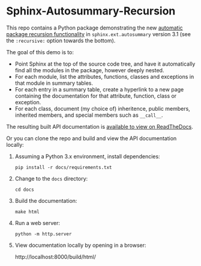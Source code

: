 # Sphinx-Autosummary-Recursion

This repo contains a Python package demonstrating the new
[automatic package recursion functionality](https://www.sphinx-doc.org/en/master/usage/extensions/autosummary.html?highlight=%3Arecursive%3A#directive-autosummary) 
in `sphinx.ext.autosummary` version 3.1 (see the `:recursive:` option towards the bottom).

The goal of this demo is to:

* Point Sphinx at the top of the source code tree, and have it automatically find all the modules in the package, however deeply nested.
* For each module, list the attributes, functions, classes and exceptions in that module in summary tables.
* For each entry in a summary table, create a hyperlink to a new page containing the documentation for that attribute, function, class or exception.
* For each class, document (my choice of) inheritence, public members, inherited members, and special members such as `__call__`.

The resulting built API documentation is [available to view on ReadTheDocs](https://sphinx-autosummary-recursion.readthedocs.io/en/latest/).

Or you can clone the repo and build and view the API documentation locally:

1) Assuming a Python 3.x environment, install dependencies:

   `pip install -r docs/requirements.txt`
   
2) Change to the `docs` directory:

   `cd docs`

3) Build the documentation:

   `make html`

4) Run a web server:

   `python -m http.server`

5) View documentation locally by opening in a browser:

   http://localhost:8000/build/html/
